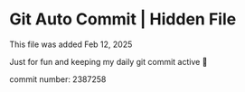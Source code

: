 # Git Auto Commit | Hidden File

This file was added Feb 12, 2025

Just for fun and keeping my daily git commit active 🤪

commit number: 2387258
